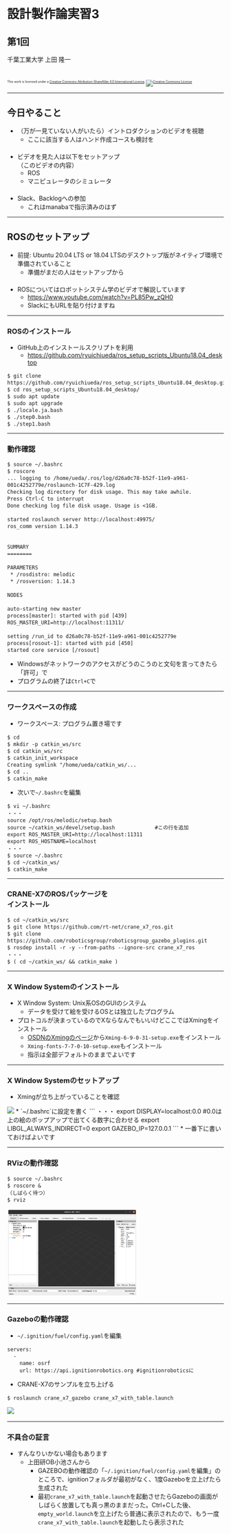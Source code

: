 # 設計製作論実習3

## 第1回

千葉工業大学 上田 隆一

<br />

<p style="font-size:50%">
This work is licensed under a <a rel="license" href="http://creativecommons.org/licenses/by-sa/4.0/">Creative Commons Attribution-ShareAlike 4.0 International License</a>.
<a rel="license" href="http://creativecommons.org/licenses/by-sa/4.0/">
<img alt="Creative Commons License" style="border-width:0" src="https://i.creativecommons.org/l/by-sa/4.0/88x31.png" /></a>
</p>

---

## 今日やること

* （万が一見ていない人がいたら）イントロダクションのビデオを視聴
  * ここに該当する人はハンド作成コースも検討を<br />　
* ビデオを見た人は以下をセットアップ<br />（このビデオの内容）
  * ROS
  * マニピュレータのシミュレータ<br />　
* Slack、Backlogへの参加
  * これはmanabaで指示済みのはず


---

## ROSのセットアップ

* 前提: Ubuntu 20.04 LTS or 18.04 LTSのデスクトップ版がネイティブ環境で準備されていること
  * 準備がまだの人はセットアップから<br />　
* ROSについてはロボットシステム学のビデオで解説しています
  * https://www.youtube.com/watch?v=PL85Pw_zQH0
  * SlackにもURLを貼り付けますね

---

### ROSのインストール

* GitHub上のインストールスクリプトを利用
    * https://github.com/ryuichiueda/ros_setup_scripts_Ubuntu18.04_desktop

```
$ git clone https://github.com/ryuichiueda/ros_setup_scripts_Ubuntu18.04_desktop.git
$ cd ros_setup_scripts_Ubuntu18.04_desktop/
$ sudo apt update
$ sudo apt upgrade
$ ./locale.ja.bash
$ ./step0.bash
$ ./step1.bash
```

---

### 動作確認

```
$ source ~/.bashrc
$ roscore
... logging to /home/ueda/.ros/log/d26a0c78-b52f-11e9-a961-001c4252779e/roslaunch-1C7F-429.log
Checking log directory for disk usage. This may take awhile.
Press Ctrl-C to interrupt
Done checking log file disk usage. Usage is <1GB.

started roslaunch server http://localhost:49975/
ros_comm version 1.14.3


SUMMARY
========

PARAMETERS
 * /rosdistro: melodic
 * /rosversion: 1.14.3

NODES

auto-starting new master
process[master]: started with pid [439]
ROS_MASTER_URI=http://localhost:11311/

setting /run_id to d26a0c78-b52f-11e9-a961-001c4252779e
process[rosout-1]: started with pid [450]
started core service [/rosout]
```

* Windowsがネットワークのアクセスがどうのこうのと文句を言ってきたら「許可」で
* プログラムの終了は`Ctrl+C`で

---

### ワークスペースの作成

* ワークスペース: プログラム置き場です
```
$ cd
$ mkdir -p catkin_ws/src
$ cd catkin_ws/src
$ catkin_init_workspace
Creating symlink "/home/ueda/catkin_ws/...
$ cd ..
$ catkin_make
```

* 次いで`~/.bashrc`を編集
```
$ vi ~/.bashrc
・・・
source /opt/ros/melodic/setup.bash
source ~/catkin_ws/devel/setup.bash             #この行を追加
export ROS_MASTER_URI=http://localhost:11311
export ROS_HOSTNAME=localhost
・・・
$ source ~/.bashrc
$ cd ~/catkin_ws/
$ catkin_make
```

---

### CRANE-X7のROSパッケージを<br />インストール

```
$ cd ~/catkin_ws/src
$ git clone https://github.com/rt-net/crane_x7_ros.git
$ git clone https://github.com/roboticsgroup/roboticsgroup_gazebo_plugins.git
$ rosdep install -r -y --from-paths --ignore-src crane_x7_ros
・・・
$ ( cd ~/catkin_ws/ && catkin_make )
```

---

### X Window Systemのインストール

* X Window System: Unix系OSのGUIのシステム
    * データを受けて絵を受けるOSとは独立したプログラム
* プロトコルが決まっているのでXならなんでもいいけどここではXmingをインストール
    * [OSDNのXmingのページ](https://ja.osdn.net/projects/sfnet_xming/)から`Xming-6-9-0-31-setup.exe`をインストール
    * `Xming-fonts-7-7-0-10-setup.exe`もインストール
    * 指示は全部デフォルトのままでよいです

---

### X Window Systemのセットアップ

* Xmingが立ち上がっていることを確認
<img width="40%" src="./figs/xserver.png" />
* `~/.bashrc`に設定を書く
```
・・・
export DISPLAY=localhost:0.0   #0.0は上の絵のポップアップで出てくる数字に合わせる
export LIBGL_ALWAYS_INDIRECT=0
export GAZEBO_IP=127.0.0.1
```
    * 一番下に書いておけばよいです

---

### RVizの動作確認

```
$ source ~/.bashrc
$ roscore &
（しばらく待つ）
$ rviz
```

<img width="60%" src="./figs/rviz.png" />


---

### Gazeboの動作確認

* `~/.ignition/fuel/config.yaml`を編集
```
servers:
  -
    name: osrf
    url: https://api.ignitionrobotics.org #ignitionroboticsに
```
* CRANE-X7のサンプルを立ち上げる
```
$ roslaunch crane_x7_gazebo crane_x7_with_table.launch
```

<img width="45%" src="./figs/gazebo_rviz.jpeg" />

---

### 不具合の証言

* すんなりいかない場合もあります
    * 上田研OB小池さんから
        * GAZEBOの動作確認の「`~/.ignition/fuel/config.yaml`を編集」のところで、ignitionフォルダが最初がなく、1度Gazeboを立上げたら生成された
        * 最初`crane_x7_with_table.launch`を起動させたらGazeboの画面がしばらく放置しても真っ黒のままだった。Ctrl+Cした後、`empty_world.launch`を立上げたら普通に表示されたので、もう一度`crane_x7_with_table.launch`を起動したら表示された
